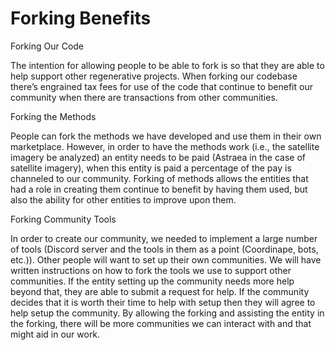 # Forking Benefits

Forking Our Code

The intention for allowing people to be able to fork is so that they are able to help support other regenerative projects. When forking our codebase there’s engrained tax fees for use of the code that continue to benefit our community when there are transactions from other communities.

Forking the Methods

People can fork the methods we have developed and use them in their own marketplace. However, in order to have the methods work (i.e., the satellite imagery be analyzed) an entity needs to be paid (Astraea in the case of satellite imagery), when this entity is paid a percentage of the pay is channeled to our community. Forking of methods allows the entities that had a role in creating them continue to benefit by having them used, but also the ability for other entities to improve upon them.

Forking Community Tools

In order to create our community, we needed to implement a large number of tools (Discord server and the tools in them as a point (Coordinape, bots, etc.)). Other people will want to set up their own communities. We will have written instructions on how to fork the tools we use to support other communities. If the entity setting up the community needs more help beyond that, they are able to submit a request for help. If the community decides that it is worth their time to help with setup then they will agree to help setup the community. By allowing the forking and assisting the entity in the forking, there will be more communities we can interact with and that might aid in our work.

&#x20;
